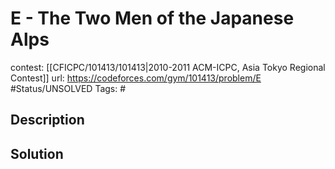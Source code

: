 # E - The Two Men of the Japanese Alps

contest: [[CFICPC/101413/101413|2010-2011 ACM-ICPC, Asia Tokyo Regional Contest]]
url: https://codeforces.com/gym/101413/problem/E
#Status/UNSOLVED
Tags: #

## Description

## Solution


